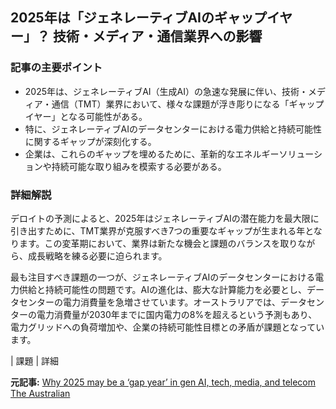 ## 2025年は「ジェネレーティブAIのギャップイヤー」？ 技術・メディア・通信業界への影響

### 記事の主要ポイント

* 2025年は、ジェネレーティブAI（生成AI）の急速な発展に伴い、技術・メディア・通信（TMT）業界において、様々な課題が浮き彫りになる「ギャップイヤー」となる可能性がある。
* 特に、ジェネレーティブAIのデータセンターにおける電力供給と持続可能性に関するギャップが深刻化する。
* 企業は、これらのギャップを埋めるために、革新的なエネルギーソリューションや持続可能な取り組みを模索する必要がある。

### 詳細解説

デロイトの予測によると、2025年はジェネレーティブAIの潜在能力を最大限に引き出すために、TMT業界が克服すべき7つの重要なギャップが生まれる年となります。この変革期において、業界は新たな機会と課題のバランスを取りながら、成長戦略を練る必要に迫られます。

最も注目すべき課題の一つが、ジェネレーティブAIのデータセンターにおける電力供給と持続可能性の問題です。AIの進化は、膨大な計算能力を必要とし、データセンターの電力消費量を急増させています。オーストラリアでは、データセンターの電力消費量が2030年までに国内電力の8%を超えるという予測もあり、電力グリッドへの負荷増加や、企業の持続可能性目標との矛盾が課題となっています。

| 課題 | 詳細 

**元記事:** [Why 2025 may be a ‘gap year’ in gen AI, tech, media, and telecom The Australian](https://www.theaustralian.com.au/business/cfo-journal/why-2025-may-be-a-gap-year-in-gen-ai-tech-media-and-telecom/news-story/2d20e5b74b251da1b1df6917cd861159)